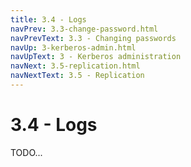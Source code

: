 ```yaml
---
title: 3.4 - Logs
navPrev: 3.3-change-password.html
navPrevText: 3.3 - Changing passwords
navUp: 3-kerberos-admin.html
navUpText: 3 - Kerberos administration
navNext: 3.5-replication.html
navNextText: 3.5 - Replication
---
```


# 3.4 - Logs

TODO...